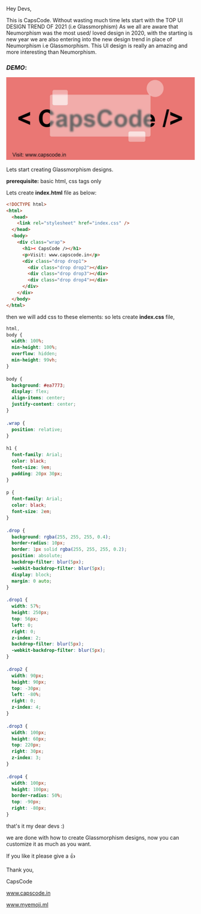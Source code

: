 Hey Devs,

This is CapsCode.
Without wasting much time lets start with the TOP UI DESIGN TREND OF 2021 (i.e Glassmorphism)
As we all are aware that Neumorphism was the most used/ loved design in 2020, with the starting is new year we are also entering into the new design trend in place of Neumorphism i.e Glassmorphism.
This UI design is really an amazing and more interesting than Neumorphism.

### _DEMO_:

![demo-image](https://raw.githubusercontent.com/CapsCode-Website/blogfiles/master/General/what-is-glassmorphism/output.jpg?raw=true)

Lets start creating Glassmorphism designs.

**prerequisite:** basic html, css tags only

Lets create **index.html** file as below:

```html
<!DOCTYPE html>
<html>
  <head>
    <link rel="stylesheet" href="index.css" />
  </head>
  <body>
    <div class="wrap">
      <h1>< CapsCode /></h1>
      <p>Visit: www.capscode.in</p>
      <div class="drop drop1">
        <div class="drop drop2"></div>
        <div class="drop drop3"></div>
        <div class="drop drop4"></div>
      </div>
    </div>
  </body>
</html>
```

then we will add css to these elements:
so lets create **index.css** file,

```css
html,
body {
  width: 100%;
  min-height: 100%;
  overflow: hidden;
  min-height: 99vh;
}

body {
  background: #ea7773;
  display: flex;
  align-items: center;
  justify-content: center;
}

.wrap {
  position: relative;
}

h1 {
  font-family: Arial;
  color: black;
  font-size: 9em;
  padding: 20px 30px;
}

p {
  font-family: Arial;
  color: black;
  font-size: 2em;
}

.drop {
  background: rgba(255, 255, 255, 0.4);
  border-radius: 10px;
  border: 1px solid rgba(255, 255, 255, 0.2);
  position: absolute;
  backdrop-filter: blur(5px);
  -webkit-backdrop-filter: blur(5px);
  display: block;
  margin: 0 auto;
}

.drop1 {
  width: 57%;
  height: 250px;
  top: 56px;
  left: 0;
  right: 0;
  z-index: 2;
  backdrop-filter: blur(5px);
  -webkit-backdrop-filter: blur(5px);
}

.drop2 {
  width: 90px;
  height: 90px;
  top: -30px;
  left: -80%;
  right: 0;
  z-index: 4;
}

.drop3 {
  width: 100px;
  height: 60px;
  top: 220px;
  right: 30px;
  z-index: 3;
}

.drop4 {
  width: 100px;
  height: 100px;
  border-radius: 50%;
  top: -90px;
  right: -80px;
}
```

that's it my dear devs :)

we are done with how to create Glassmorphism designs, now you can customize it as much as you want.

If you like it please give a 👍

Thank you,

CapsCode

www.capscode.in

www.myemoji.ml
